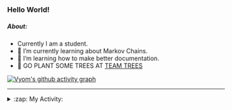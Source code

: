 ### Hello World!

##### About:
- Currently I am a student.
- 🌱 I’m currently learning about Markov Chains.
- 🌱 I’m learning how to make better documentation.
- 🌱 GO PLANT SOME TREES AT [TEAM TREES](https://teamtrees.org/)

[![Vyom's github activity graph](https://activity-graph.herokuapp.com/graph?username=Vyvy-vi)](https://github.com/ashutosh00710/github-readme-activity-graph)

---
<details>
  <summary>:zap: My Activity:</summary>
  
<!--START_SECTION:waka-->
![Code Time](http://img.shields.io/badge/Code%20Time-802%20hrs%201%20min-blue)

**I'm a Night 🦉** 

```text
🌞 Morning    72 commits     ██░░░░░░░░░░░░░░░░░░░░░░░   8.76% 
🌆 Daytime    199 commits    ██████░░░░░░░░░░░░░░░░░░░   24.21% 
🌃 Evening    284 commits    ████████░░░░░░░░░░░░░░░░░   34.55% 
🌙 Night      267 commits    ████████░░░░░░░░░░░░░░░░░   32.48%

```
📅 **I'm Most Productive on Sunday** 

```text
Monday       78 commits     ██░░░░░░░░░░░░░░░░░░░░░░░   9.49% 
Tuesday      138 commits    ████░░░░░░░░░░░░░░░░░░░░░   16.79% 
Wednesday    124 commits    ███░░░░░░░░░░░░░░░░░░░░░░   15.09% 
Thursday     110 commits    ███░░░░░░░░░░░░░░░░░░░░░░   13.38% 
Friday       107 commits    ███░░░░░░░░░░░░░░░░░░░░░░   13.02% 
Saturday     88 commits     ██░░░░░░░░░░░░░░░░░░░░░░░   10.71% 
Sunday       177 commits    █████░░░░░░░░░░░░░░░░░░░░   21.53%

```


📊 **This Week I Spent My Time On** 

```text
🔥 Editors: 
VS Code                  43 mins             ██████████████░░░░░░░░░░░   59.21% 
Vim                      30 mins             ██████████░░░░░░░░░░░░░░░   40.79%

🐱‍💻 Projects: 
praise                   1 hr 6 mins         ██████████████████████░░░   89.9% 
praise_backend_js        7 mins              ██░░░░░░░░░░░░░░░░░░░░░░░   9.99% 
Unknown Project          0 secs              ░░░░░░░░░░░░░░░░░░░░░░░░░   0.11%

```


 Last Updated on 04/06/2022 15:04:31 UTC
<!--END_SECTION:waka-->
</details>
